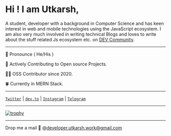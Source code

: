 # Hi ! I am Utkarsh,

A student, developer with a background in Computer Science and has keen interest in web and mobile technologies using the JavaScript ecosystem. I am also very much involved in writing technical Blogs and loves to write about the stuff related Js ecosystem etc. on [DEV Community](https://dev.to/uyadav207).

---

📢  Pronounce ( He/His )

💪  Actively Contributing to Open source Projects.

🧑‍💻 OSS Contributor since 2020.

🍀  Currently in MERN Stack.

---

[`Twitter`](https://twitter.com/UYadavDEV) | [`dev.to`](https://dev.to/uyadav207) | [`Instagram`](https://www.instagram.com/utkarsh_developer/) | [`Telegram`](https://t.me/utkarshyadav207)

---

[![trophy](https://github-profile-trophy.vercel.app/?username=Uyadav207)](https://github.com/ryo-ma/github-profile-trophy)



---
Drop me a mail 💌 @[developer.utkarsh.work@gmail.com](mailto:developer.utkarsh.work@gmail.com)

